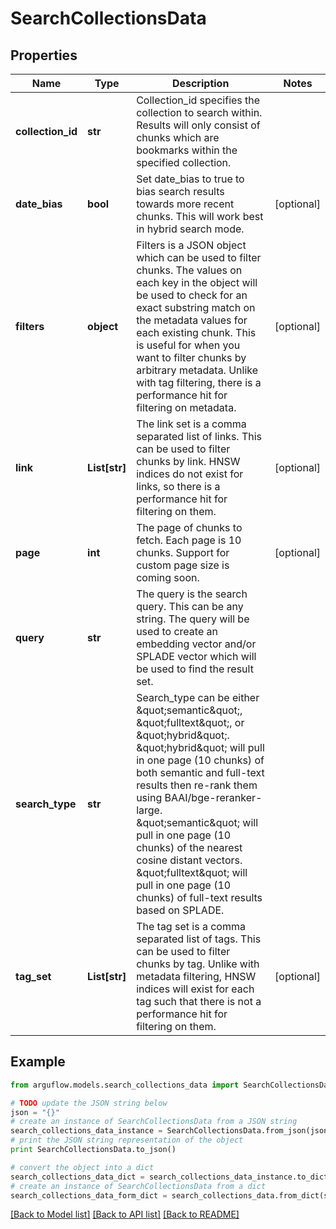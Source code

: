 # SearchCollectionsData


## Properties

Name | Type | Description | Notes
------------ | ------------- | ------------- | -------------
**collection_id** | **str** | Collection_id specifies the collection to search within. Results will only consist of chunks which are bookmarks within the specified collection. | 
**date_bias** | **bool** | Set date_bias to true to bias search results towards more recent chunks. This will work best in hybrid search mode. | [optional] 
**filters** | **object** | Filters is a JSON object which can be used to filter chunks. The values on each key in the object will be used to check for an exact substring match on the metadata values for each existing chunk. This is useful for when you want to filter chunks by arbitrary metadata. Unlike with tag filtering, there is a performance hit for filtering on metadata. | [optional] 
**link** | **List[str]** | The link set is a comma separated list of links. This can be used to filter chunks by link. HNSW indices do not exist for links, so there is a performance hit for filtering on them. | [optional] 
**page** | **int** | The page of chunks to fetch. Each page is 10 chunks. Support for custom page size is coming soon. | [optional] 
**query** | **str** | The query is the search query. This can be any string. The query will be used to create an embedding vector and/or SPLADE vector which will be used to find the result set. | 
**search_type** | **str** | Search_type can be either \&quot;semantic\&quot;, \&quot;fulltext\&quot;, or \&quot;hybrid\&quot;. \&quot;hybrid\&quot; will pull in one page (10 chunks) of both semantic and full-text results then re-rank them using BAAI/bge-reranker-large. \&quot;semantic\&quot; will pull in one page (10 chunks) of the nearest cosine distant vectors. \&quot;fulltext\&quot; will pull in one page (10 chunks) of full-text results based on SPLADE. | 
**tag_set** | **List[str]** | The tag set is a comma separated list of tags. This can be used to filter chunks by tag. Unlike with metadata filtering, HNSW indices will exist for each tag such that there is not a performance hit for filtering on them. | [optional] 

## Example

```python
from arguflow.models.search_collections_data import SearchCollectionsData

# TODO update the JSON string below
json = "{}"
# create an instance of SearchCollectionsData from a JSON string
search_collections_data_instance = SearchCollectionsData.from_json(json)
# print the JSON string representation of the object
print SearchCollectionsData.to_json()

# convert the object into a dict
search_collections_data_dict = search_collections_data_instance.to_dict()
# create an instance of SearchCollectionsData from a dict
search_collections_data_form_dict = search_collections_data.from_dict(search_collections_data_dict)
```
[[Back to Model list]](../README.md#documentation-for-models) [[Back to API list]](../README.md#documentation-for-api-endpoints) [[Back to README]](../README.md)


